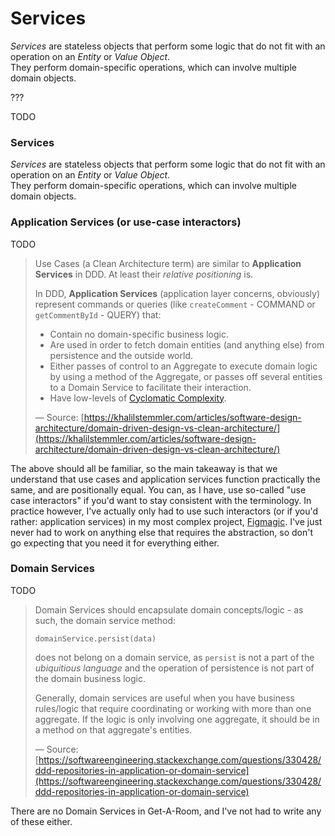 # Services

_Services_ are stateless objects that perform some logic that do not fit with an operation on an _Entity_ or _Value Object_.\
They perform domain-specific operations, which can involve multiple domain objects.

???

TODO

### Services

_Services_ are stateless objects that perform some logic that do not fit with an operation on an _Entity_ or _Value Object_.\
They perform domain-specific operations, which can involve multiple domain objects.

### Application Services (or use-case interactors)

TODO

> Use Cases (a Clean Architecture term) are similar to **Application Services** in DDD. At least their _relative positioning_ is.
>
> In DDD, **Application Services** (application layer concerns, obviously) represent commands or queries (like `createComment` - COMMAND or `getCommentById` - QUERY) that:
>
> * Contain no domain-specific business logic.
> * Are used in order to fetch domain entities (and anything else) from persistence and the outside world.
> * Either passes of control to an Aggregate to execute domain logic by using a method of the Aggregate, or passes off several entities to a Domain Service to facilitate their interaction.
> * Have low-levels of [Cyclomatic Complexity](https://en.wikipedia.org/wiki/Cyclomatic\_complexity).
>
> — Source: [https://khalilstemmler.com/articles/software-design-architecture/domain-driven-design-vs-clean-architecture/](https://khalilstemmler.com/articles/software-design-architecture/domain-driven-design-vs-clean-architecture/)

The above should all be familiar, so the main takeaway is that we understand that use cases and application services function practically the same, and are positionally equal. You can, as I have, use so-called "use case interactors" if you'd want to stay consistent with the terminology. In practice however, I've actually only had to use such interactors (or if you'd rather: application services) in my most complex project, [Figmagic](https://github.com/mikaelvesavuori/figmagic). I've just never had to work on anything else that requires the abstraction, so don't go expecting that you need it for everything either.

### Domain Services

TODO

> Domain Services should encapsulate domain concepts/logic - as such, the domain service method:
>
> ```
> domainService.persist(data)
> ```
>
> does not belong on a domain service, as `persist` is not a part of the _ubiquitious language_ and the operation of persistence is not part of the domain business logic.
>
> Generally, domain services are useful when you have business rules/logic that require coordinating or working with more than one aggregate. If the logic is only involving one aggregate, it should be in a method on that aggregate's entities.
>
> — Source: [https://softwareengineering.stackexchange.com/questions/330428/ddd-repositories-in-application-or-domain-service](https://softwareengineering.stackexchange.com/questions/330428/ddd-repositories-in-application-or-domain-service)

There are no Domain Services in Get-A-Room, and I've not had to write any of these either.
